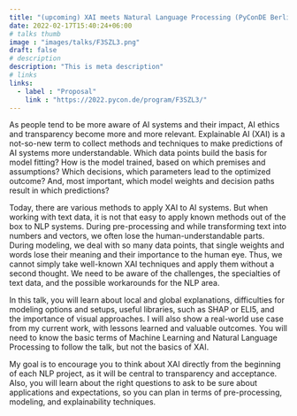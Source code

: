 ```yaml
---
title: "(upcoming) XAI meets Natural Language Processing (PyConDE Berlin 2022)"
date: 2022-02-17T15:40:24+06:00
# talks thumb
image : "images/talks/F3SZL3.png"
draft: false
# description
description: "This is meta description"
# links
links:
  - label : "Proposal"
    link : "https://2022.pycon.de/program/F3SZL3/"
---
```


As people tend to be more aware of AI systems and their impact, AI ethics and transparency become more and more relevant. Explainable AI (XAI) is a not-so-new term to collect methods and techniques to make predictions of AI systems more understandable. Which data points build the basis for model fitting? How is the model trained, based on which premises and assumptions? Which decisions, which parameters lead to the optimized outcome? And, most important, which model weights and decision paths result in which predictions?

Today, there are various methods to apply XAI to AI systems. But when working with text data, it is not that easy to apply known methods out of the box to NLP systems. During pre-processing and while transforming text into numbers and vectors, we often lose the human-understandable parts. During modeling, we deal with so many data points, that single weights and words lose their meaning and their importance to the human eye. Thus, we cannot simply take well-known XAI techniques and apply them without a second thought. We need to be aware of the challenges, the specialties of text data, and the possible workarounds for the NLP area. 

In this talk, you will learn about local and global explanations, difficulties for modeling options and setups, useful libraries, such as SHAP or ELI5, and the importance of visual approaches. I will also show a real-world use case from my current work, with lessons learned and valuable outcomes. You will need to know the basic terms of Machine Learning and Natural Language Processing to follow the talk, but not the basics of XAI.

My goal is to encourage you to think about XAI directly from the beginning of each NLP project, as it will be central to transparency and acceptance. Also, you will learn about the right questions to ask to be sure about applications and expectations, so you can plan in terms of pre-processing, modeling, and explainability techniques.